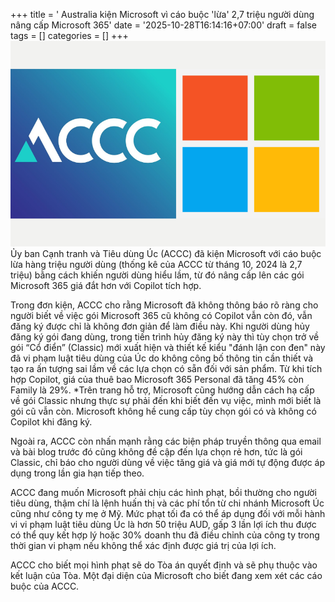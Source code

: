 +++
title = ' Australia kiện Microsoft vì cáo buộc 'lừa' 2,7 triệu người dùng nâng cấp Microsoft 365'
date = '2025-10-28T16:14:16+07:00'
draft = false
tags = []
categories = []
+++
![Microsoft-Acc](Microsoft-X-Accc.jpg)
Ủy ban Cạnh tranh và Tiêu dùng Úc (ACCC) đã kiện Microsoft với cáo buộc lừa hàng triệu người dùng (thống kê của ACCC từ tháng 10, 2024 là 2,7 triệu) bằng cách khiến người dùng hiểu lầm, từ đó nâng cấp lên các gói Microsoft 365 giá đắt hơn với Copilot tích hợp.

Trong đơn kiện, ACCC cho rằng Microsoft đã không thông báo rõ ràng cho người biết về việc gói Microsoft 365 cũ không có Copilot vẫn còn đó, vẫn đăng ký được chỉ là không đơn giản để làm điều này. Khi người dùng hủy đăng ký gói đang dùng, trong tiến trình hủy đăng ký này thì tùy chọn trở về gói “Cổ điển” (Classic) mới xuất hiện và thiết kế kiểu "đánh lận con đen" này đã vi phạm luật tiêu dùng của Úc do không công bố thông tin cần thiết và tạo ra ấn tượng sai lầm về các lựa chọn có sẵn đối với sản phẩm. Từ khi tích hợp Copilot, giá của thuê bao Microsoft 365 Personal đã tăng 45% còn Family là 29%.
*Trên trang hỗ trợ, Microsoft cũng hướng dẫn cách hạ cấp về gói Classic nhưng thực sự phải đến khi biết đến vụ việc, mình mới biết là gói cũ vẫn còn. Microsoft không hề cung cấp tùy chọn gói có và không có Copilot khi đăng ký.

Ngoài ra, ACCC còn nhấn mạnh rằng các biện pháp truyền thông qua email và bài blog trước đó cũng không đề cập đến lựa chọn rẻ hơn, tức là gói Classic, chỉ báo cho người dùng về việc tăng giá và giá mới tự động được áp dụng trong lần gia hạn tiếp theo.

ACCC đang muốn Microsoft phải chịu các hình phạt, bồi thường cho người tiêu dùng, thậm chí là lệnh huấn thị và các phí tổn từ chi nhánh Microsoft Úc cũng như công ty mẹ ở Mỹ. Mức phạt tối đa có thể áp dụng đối với mỗi hành vi vi phạm luật tiêu dùng Úc là hơn 50 triệu AUD, gấp 3 lần lợi ích thu được có thể quy kết hợp lý hoặc 30% doanh thu đã điều chỉnh của công ty trong thời gian vi phạm nếu không thể xác định được giá trị của lợi ích.

ACCC cho biết mọi hình phạt sẽ do Tòa án quyết định và sẽ phụ thuộc vào kết luận của Tòa. Một đại diện của Microsoft cho biết đang xem xét các cáo buộc của ACCC.